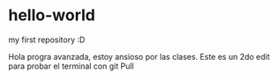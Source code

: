 # hello-world
my first repository :D

Hola progra avanzada, estoy ansioso por las clases.
Este es un 2do edit para probar el terminal con git Pull
